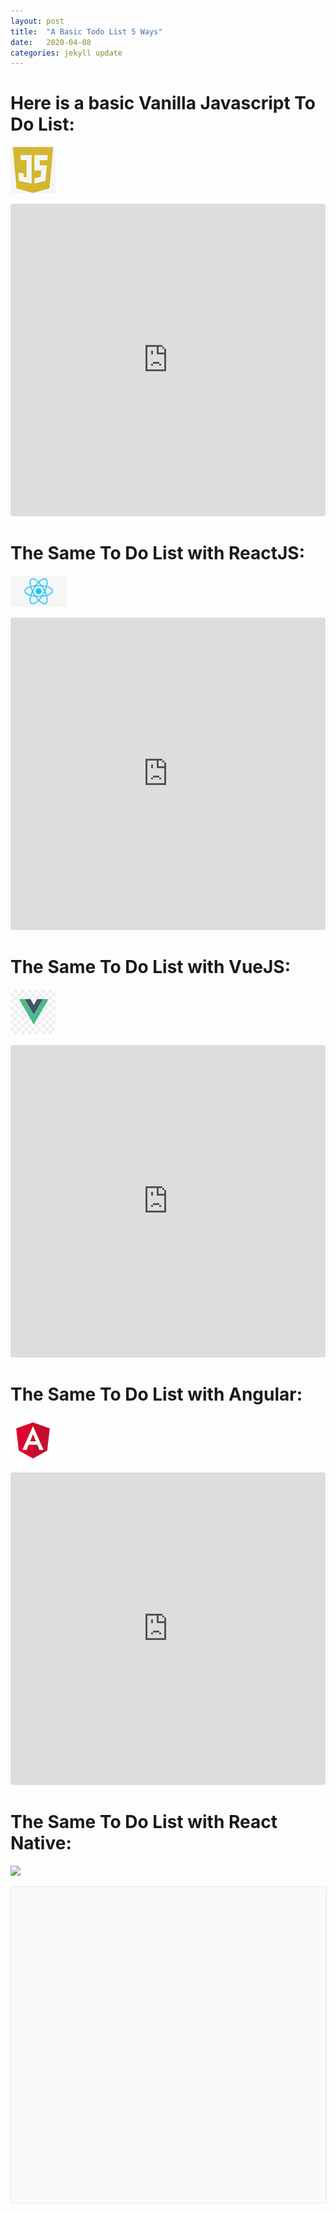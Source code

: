 ```yaml
---
layout: post
title:  "A Basic Todo List 5 Ways"
date:   2020-04-08 
categories: jekyll update
---
```


# Here is a basic Vanilla Javascript To Do List:
![](../images/javascriptLogo.png)
<iframe
     src="https://codesandbox.io/embed/hopeful-beaver-kzof4?fontsize=14&hidenavigation=1&theme=dark"
     style="width:100%; height:500px; border:0; border-radius: 4px; overflow:hidden;"
     title="vanillaJSToDoList"
     allow="accelerometer; ambient-light-sensor; camera; encrypted-media; geolocation; gyroscope; hid; microphone; midi; payment; usb; vr"
     sandbox="allow-forms allow-modals allow-popups allow-presentation allow-same-origin allow-scripts"
   ></iframe>

# The Same To Do List with ReactJS:
![](../images/reactLogo.jpg)
<iframe
     src="https://codesandbox.io/embed/reactjstodolist-oebg7?fontsize=14&hidenavigation=1&theme=dark"
     style="width:100%; height:500px; border:0; border-radius: 4px; overflow:hidden;"
     title="reactJSTodoList"
     allow="accelerometer; ambient-light-sensor; camera; encrypted-media; geolocation; gyroscope; hid; microphone; midi; payment; usb; vr"
     sandbox="allow-forms allow-modals allow-popups allow-presentation allow-same-origin allow-scripts"
   ></iframe>

# The Same To Do List with VueJS:
![](../images/vueLogo.jpg)
<iframe
     src="https://codesandbox.io/embed/vuejstodolist-30237?autoresize=1&fontsize=14&hidenavigation=1&moduleview=1&theme=dark"
     style="width:100%; height:500px; border:0; border-radius: 4px; overflow:hidden;"
     title="vuejstodolist"
     allow="accelerometer; ambient-light-sensor; camera; encrypted-media; geolocation; gyroscope; hid; microphone; midi; payment; usb; vr"
     sandbox="allow-forms allow-modals allow-popups allow-presentation allow-same-origin allow-scripts"
   ></iframe>

# The Same To Do List with Angular:
![](../images/angular.png)
<iframe
     src="https://codesandbox.io/embed/angulartodolist-gjuyr?fontsize=14&hidenavigation=1&theme=dark"
     style="width:100%; height:500px; border:0; border-radius: 4px; overflow:hidden;"
     title="angularTodoList"
     allow="accelerometer; ambient-light-sensor; camera; encrypted-media; geolocation; gyroscope; hid; microphone; midi; payment; usb; vr"
     sandbox="allow-forms allow-modals allow-popups allow-presentation allow-same-origin allow-scripts"
   ></iframe>
   
# The Same To Do List with React Native:
![](../images/reactNativeLogo.jpg)
<div data-snack-id="@andyderek/f4e891" data-snack-platform="web" data-snack-preview="true" data-snack-theme="light" style="overflow:hidden;background:#fafafa;border:1px solid rgba(0,0,0,.08);border-radius:4px;height:505px;width:100%"></div><script async src="https://snack.expo.io/embed.js"></script>

